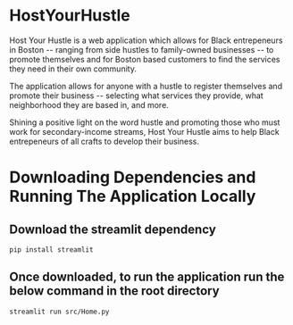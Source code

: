 # HostYourHustle

Host Your Hustle is a web application which allows for Black entrepeneurs in Boston -- ranging from side hustles to family-owned businesses -- to promote themselves and for Boston based customers to find the services they need in their own community.

The application allows for anyone with a hustle to register themselves and promote their business -- selecting what services they provide, what neighborhood they are based in, and more. 

Shining a positive light on the word hustle and promoting those who must work for secondary-income streams, Host Your Hustle aims to help Black entrepeneurs of all crafts to develop their business.

# Downloading Dependencies and Running The Application Locally

## Download the streamlit dependency

```
pip install streamlit
```

## Once downloaded, to run the application run the below command in the root directory

```
streamlit run src/Home.py
```

